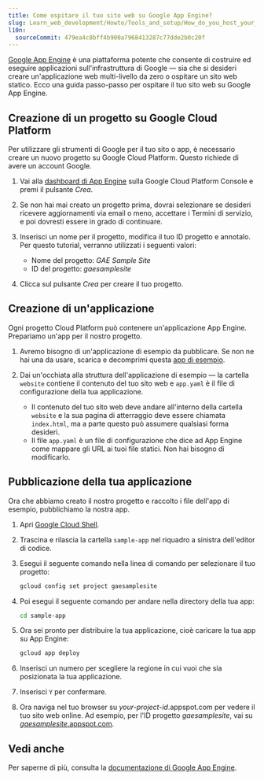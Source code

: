 ```yaml
---
title: Come ospitare il tuo sito web su Google App Engine?
slug: Learn_web_development/Howto/Tools_and_setup/How_do_you_host_your_website_on_Google_App_Engine
l10n:
  sourceCommit: 479ea4c8bff4b900a7968413287c77dde2b0c20f
---
```


[Google App Engine](https://cloud.google.com/appengine) è una piattaforma potente che consente di costruire ed eseguire applicazioni sull'infrastruttura di Google — sia che si desideri creare un'applicazione web multi-livello da zero o ospitare un sito web statico. Ecco una guida passo-passo per ospitare il tuo sito web su Google App Engine.

## Creazione di un progetto su Google Cloud Platform

Per utilizzare gli strumenti di Google per il tuo sito o app, è necessario creare un nuovo progetto su Google Cloud Platform. Questo richiede di avere un account Google.

1. Vai alla [dashboard di App Engine](https://console.cloud.google.com/projectselector/appengine) sulla Google Cloud Platform Console e premi il pulsante _Crea_.
2. Se non hai mai creato un progetto prima, dovrai selezionare se desideri ricevere aggiornamenti via email o meno, accettare i Termini di servizio, e poi dovresti essere in grado di continuare.
3. Inserisci un nome per il progetto, modifica il tuo ID progetto e annotalo. Per questo tutorial, verranno utilizzati i seguenti valori:

   - Nome del progetto: _GAE Sample Site_
   - ID del progetto: _gaesamplesite_

4. Clicca sul pulsante _Crea_ per creare il tuo progetto.

## Creazione di un'applicazione

Ogni progetto Cloud Platform può contenere un'applicazione App Engine. Prepariamo un'app per il nostro progetto.

1. Avremo bisogno di un'applicazione di esempio da pubblicare. Se non ne hai una da usare, scarica e decomprimi questa [app di esempio](https://gaesamplesite.appspot.com/downloads.html).
2. Dai un'occhiata alla struttura dell'applicazione di esempio — la cartella `website` contiene il contenuto del tuo sito web e `app.yaml` è il file di configurazione della tua applicazione.

   - Il contenuto del tuo sito web deve andare all'interno della cartella `website` e la sua pagina di atterraggio deve essere chiamata `index.html`, ma a parte questo può assumere qualsiasi forma desideri.
   - Il file `app.yaml` è un file di configurazione che dice ad App Engine come mappare gli URL ai tuoi file statici. Non hai bisogno di modificarlo.

## Pubblicazione della tua applicazione

Ora che abbiamo creato il nostro progetto e raccolto i file dell'app di esempio, pubblichiamo la nostra app.

1. Apri [Google Cloud Shell](https://shell.cloud.google.com/).
2. Trascina e rilascia la cartella `sample-app` nel riquadro a sinistra dell'editor di codice.
3. Esegui il seguente comando nella linea di comando per selezionare il tuo progetto:

   ```bash
   gcloud config set project gaesamplesite
   ```

4. Poi esegui il seguente comando per andare nella directory della tua app:

   ```bash
   cd sample-app
   ```

5. Ora sei pronto per distribuire la tua applicazione, cioè caricare la tua app su App Engine:

   ```bash
   gcloud app deploy
   ```

6. Inserisci un numero per scegliere la regione in cui vuoi che sia posizionata la tua applicazione.
7. Inserisci `Y` per confermare.
8. Ora naviga nel tuo browser su _your-project-id_.appspot.com per vedere il tuo sito web online. Ad esempio, per l'ID progetto _gaesamplesite_, vai su [_gaesamplesite_.appspot.com](https://gaesamplesite.appspot.com/).

## Vedi anche

Per saperne di più, consulta la [documentazione di Google App Engine](https://cloud.google.com/appengine/docs/).
